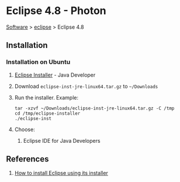 # Eclipse 4.8 - Photon

[Software](README.md#E) > [eclipse](eclipse.md) > Eclipse 4.8

## Installation

### Installation on Ubuntu

1. [Eclipse Installer](https://www.eclipse.org/downloads/packages/installer) - Java Developer
1. Download `eclipse-inst-jre-linux64.tar.gz` to `~/Downloads`
1. Run the installer.  Example:

    ```console
    tar -xzvf ~/Downloads/eclipse-inst-jre-linux64.tar.gz -C /tmp
    cd /tmp/eclipse-installer
    ./eclipse-inst
    ```

1. Choose:
    1. Eclipse IDE for Java Developers

## References

1. [How to install Eclipse using its installer](http://askubuntu.com/questions/695382/how-to-install-eclipse-using-its-installer)
